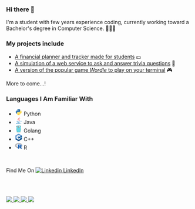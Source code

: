 ### Hi there 👋

I'm a student with few years experience coding, currently working toward a Bachelor's degree in Computer Science. 👩🏻‍💻
### My projects include
- [A financial planner and tracker made for students](https://github.com/azoght/cpsc_210_project) 💵
- [A simulation of a web service to ask and answer trivia questions](https://github.com/azoght/trivia_overflow) 💬
- [A version of the popular game *Wordle* to play on your terminal](https://github.com/azoght/terminal_wordle) 🎮

More to come...!

### Languages I Am Familiar With
- <img src="https://github.com/devicons/devicon/blob/master/icons/python/python-original.svg" alt="Python Logo" width="20"/> Python
- <img src="https://github.com/devicons/devicon/blob/master/icons/java/java-original.svg" alt="Java Logo" width="20"/> Java
- <img src="https://github.com/devicons/devicon/blob/master/icons/go/go-original.svg" alt="Go Logo" width="20"/> Golang
- <img src="https://github.com/devicons/devicon/blob/master/icons/cplusplus/cplusplus-original.svg" alt="C++ Logo" width="20"/> C++
- <img src="https://github.com/devicons/devicon/blob/master/icons/r/r-original.svg" alt="R Logo" width="20"/> R

<!--
**azoght/azoght** is a ✨ _special_ ✨ repository because its `README.md` (this file) appears on your GitHub profile.

Here are some ideas to get you started:

- 🔭 I’m currently working on ...
- 🌱 I’m currently learning ...
- 👯 I’m looking to collaborate on ...
- 🤔 I’m looking for help with ...
- 💬 Ask me about ...
- 📫 How to reach me: ...
- 😄 Pronouns: ...
- ⚡ Fun fact: ...
-->
<br>

Find Me On [![Linkedin](https://i.stack.imgur.com/gVE0j.png) LinkedIn](https://www.linkedin.com/in/azoght/)

<br>
<br>
<p align="left">
  <a href="https://github.com/azoght">
    <img src="http://github-profile-summary-cards.vercel.app/api/cards/profile-details?username=azoght" />
  </a>
  <a href="https://github.com/azoght">
    <img src="https://github-readme-streak-stats.herokuapp.com/?user=azoght&hide_border=true&card_width=700" />
  </a>
  <a href="https://github.com/azoght">
    <img src="http://github-profile-summary-cards.vercel.app/api/cards/stats?username=azoght" />
  </a>
  <a href="https://github.com/azoght">
    <img src="http://github-profile-summary-cards.vercel.app/api/cards/repos-per-language?username=azoght" />
  </a>
</p>
